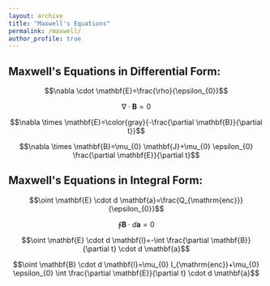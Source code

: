 ```yaml
---
layout: archive
title: "Maxwell's Equations"
permalink: /maxwell/
author_profile: true
---
```

## Maxwell's Equations in Differential Form:

$$\nabla \cdot \mathbf{E}=\frac{\rho}{\epsilon_{0}}$$

$$\nabla \cdot \mathbf{B}=0$$

$$\nabla \times \mathbf{E}=\color{gray}{-\frac{\partial \mathbf{B}}{\partial t}}$$

$$\nabla \times \mathbf{B}=\mu_{0} \mathbf{J}+\mu_{0} \epsilon_{0} \frac{\partial \mathbf{E}}{\partial t}$$

## Maxwell's Equations in Integral Form:

$$\oint \mathbf{E} \cdot d \mathbf{a}=\frac{Q_{\mathrm{enc}}}{\epsilon_{0}}$$

$$\oint \mathbf{B} \cdot d \mathbf{a}=0$$

$$\oint \mathbf{E} \cdot d \mathbf{l}=-\int \frac{\partial \mathbf{B}}{\partial t} \cdot d \mathbf{a}$$

$$\oint \mathbf{B} \cdot d \mathbf{l}=\mu_{0} I_{\mathrm{enc}}+\mu_{0} \epsilon_{0} \int \frac{\partial \mathbf{E}}{\partial t} \cdot d \mathbf{a}$$
